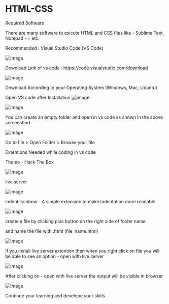 # HTML-CSS 
Required
Software

There are many software to exicute HTML and CSS files like - Sublime Text, Notepad ++ etc.

Recommended : Visual Studio Code (VS Code)

![image](https://github.com/perumallavishnu/HTML-CSS/assets/109837710/2758fd33-d57a-4cb3-84c2-7b309bd2ab4b)

Download Link of vs code : https://code.visualstudio.com/download
  
![image](https://github.com/perumallavishnu/HTML-CSS/assets/109837710/4970fe97-dc25-4906-b0d2-483bd4679070)
  
Download According to your Operating System (Windows, Mac, Ubuntu)

Open VS code after Installation
![image](https://github.com/perumallavishnu/HTML-CSS/assets/109837710/ca62cb3d-b482-4c96-a44b-c2043f4b9b3d)

![image](https://github.com/perumallavishnu/HTML-CSS/assets/109837710/6f2dc874-592a-4913-9c94-2d42074c40c4)

You can create an empty folder and open in vs code as shown in the above screenshort

![image](https://github.com/perumallavishnu/HTML-CSS/assets/109837710/b6ecf456-68c1-42e2-8e22-14d0b15ab00d)

Go to file > Open Folder > Browse your file 


Extentions Needed while coding in vs code

Theme - Hack The Box

![image](https://github.com/perumallavishnu/HTML-CSS/assets/109837710/8473476c-ca17-4a62-a884-291a182add1c)

live server 

![image](https://github.com/perumallavishnu/HTML-CSS/assets/109837710/068a0ba9-d4df-4aa7-9ec7-1aeb1f7e3cba)

indent-rainbow - A simple extension to make indentation more readable

![image](https://github.com/perumallavishnu/HTML-CSS/assets/109837710/ed3145cf-53aa-4913-918e-48532071fd0f)

create a file by clicking plus button on the right side of folder name 

and name the file with .html (file_name.html)

![image](https://github.com/perumallavishnu/HTML-CSS/assets/109837710/f67dc984-bacc-4afe-91c7-78484d9fbb44)

If you install live server extention then when you right click on file you will be able to see an option - open with live server

![image](https://github.com/perumallavishnu/HTML-CSS/assets/109837710/fb8a7181-cbeb-4b32-a43e-4c000070671b)

After clicking on - open with live server the output will be visible in browser

![image](https://github.com/perumallavishnu/HTML-CSS/assets/109837710/d30261dc-084b-4176-96e9-1e1a62a43fff)

Continue your learning and develope your skills
